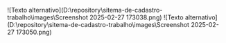 ![Texto alternativo](D:\repository\sitema-de-cadastro-trabalho\images\Screenshot 2025-02-27 173038.png)
![Texto alternativo](D:\repository\sitema-de-cadastro-trabalho\images\Screenshot 2025-02-27 173050.png)

